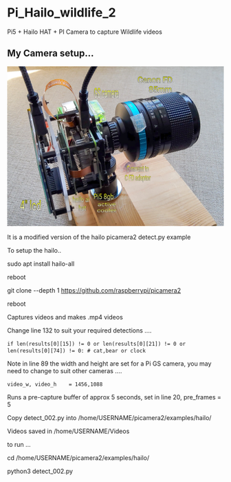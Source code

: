  # Pi_Hailo_wildlife_2

Pi5 + Hailo HAT + PI Camera to capture Wildlife videos

## My Camera setup...

![screenshot](camera.jpg)

It is a modified version of the hailo picamera2 detect.py example 

To setup the hailo..

sudo apt install hailo-all

reboot

git clone --depth 1 https://github.com/raspberrypi/picamera2

reboot

Captures videos and makes .mp4 videos

Change line 132 to suit your required detections .... 

    if len(results[0][15]) != 0 or len(results[0][21]) != 0 or len(results[0][74]) != 0: # cat,bear or clock

Note in line 89 the width and height are set for a Pi GS camera, you may need to change to suit other cameras ....

    video_w, video_h    = 1456,1088

Runs a pre-capture buffer of approx 5 seconds, set in line 20, pre_frames = 5

Copy detect_002.py into /home/USERNAME/picamera2/examples/hailo/

Videos saved in /home/USERNAME/Videos

to run ... 

cd /home/USERNAME/picamera2/examples/hailo/

python3 detect_002.py
